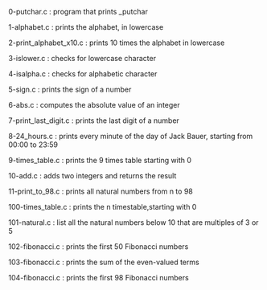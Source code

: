 0-putchar.c : program that prints _putchar

1-alphabet.c : prints the alphabet, in lowercase

2-print_alphabet_x10.c : prints 10 times the alphabet in lowercase

3-islower.c : checks for lowercase character

4-isalpha.c : checks for alphabetic character

5-sign.c : prints the sign of a number

6-abs.c : computes the absolute value of an integer

7-print_last_digit.c : prints the last digit of a number

8-24_hours.c : prints every minute of the day of Jack Bauer, starting from 00:00 to 23:59

9-times_table.c : prints the 9 times table starting with 0

10-add.c : adds two integers and returns the result

11-print_to_98.c : prints all natural numbers from n to 98

100-times_table.c : prints the n timestable,starting with 0

101-natural.c : list all the natural numbers below 10 that are multiples of 3 or 5

102-fibonacci.c : prints the first 50 Fibonacci numbers

103-fibonacci.c : prints the sum of the even-valued terms

104-fibonacci.c : prints the first 98 Fibonacci numbers
